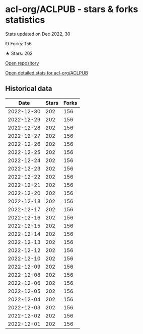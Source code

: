 # acl-org/ACLPUB - stars & forks statistics

Stats updated on Dec 2022, 30

☋ Forks: 156

★ Stars: 202

[Open repository](https://github.com/acl-org/ACLPUB)

[Open detailed stats for acl-org/ACLPUB](https://reviewgithub.com/rep/acl-org/ACLPUB)

## Historical data
| Date | Stars | Forks |
|------|-------|-------|
| 2022-12-30 | 202 | 156 | 
| 2022-12-29 | 202 | 156 | 
| 2022-12-28 | 202 | 156 | 
| 2022-12-27 | 202 | 156 | 
| 2022-12-26 | 202 | 156 | 
| 2022-12-25 | 202 | 156 | 
| 2022-12-24 | 202 | 156 | 
| 2022-12-23 | 202 | 156 | 
| 2022-12-22 | 202 | 156 | 
| 2022-12-21 | 202 | 156 | 
| 2022-12-20 | 202 | 156 | 
| 2022-12-18 | 202 | 156 | 
| 2022-12-17 | 202 | 156 | 
| 2022-12-16 | 202 | 156 | 
| 2022-12-15 | 202 | 156 | 
| 2022-12-14 | 202 | 156 | 
| 2022-12-13 | 202 | 156 | 
| 2022-12-12 | 202 | 156 | 
| 2022-12-10 | 202 | 156 | 
| 2022-12-09 | 202 | 156 | 
| 2022-12-08 | 202 | 156 | 
| 2022-12-06 | 202 | 156 | 
| 2022-12-05 | 202 | 156 | 
| 2022-12-04 | 202 | 156 | 
| 2022-12-03 | 202 | 156 | 
| 2022-12-02 | 202 | 156 | 
| 2022-12-01 | 202 | 156 | 

